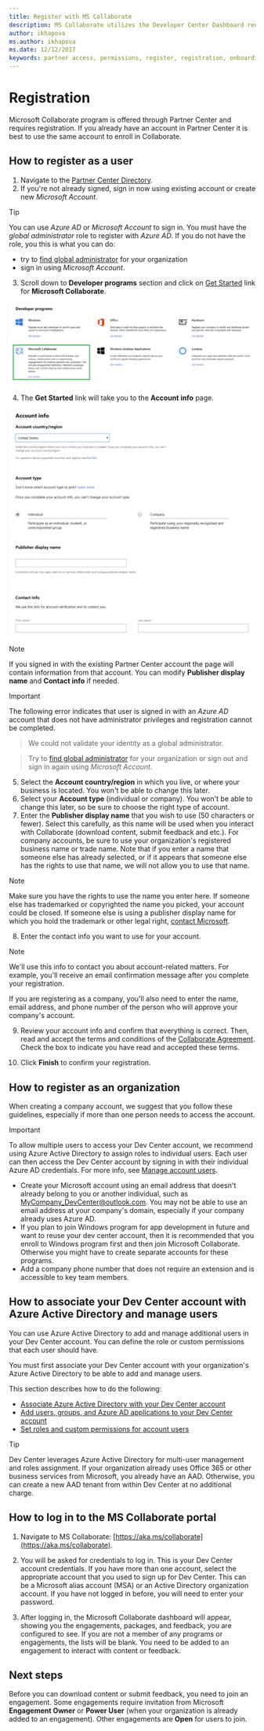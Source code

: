 ```yaml
---
title: Register with MS Collaborate
description: MS Collaborate utilizes the Developer Center Dashboard requiring an individual Microsoft Account (MSA) or an organization with Azure Active Directory set up.
author: ikhapova
ms.author: ikhapova
ms.date: 12/12/2017
keywords: partner access, permissions, register, registration, onboarding, partner feedback, build downloads, downloading specs, bugs, Microsoft Connect, SysDev Bug, Dev Center bugs
---
```


# Registration

Microsoft Collaborate program is offered through Partner Center and requires registration. If you already have an account in Partner Center it is best to use the same account to enroll in Collaborate. 

## How to register as a user

1.  Navigate to the [Partner Center Directory](https://partner.microsoft.com/en-us/dashboard/directory).
2.  If you're not already signed, sign in now using existing account or create new *Microsoft Account*. 

  > [!TIP]
  > You can use *Azure AD* or *Microsoft Account* to sign in. You must have the *global administrator* role to register with *Azure AD*. If you do not have the role, you this is what you can do:
  > * try to [find global administrator](troubleshooting#how-to-find-global-administrator-for-your-organization) for your organization
  > * sign in using *Microsoft Account*. 

3.  Scroll down to **Developer programs** section and click on [Get Started](https://partner.microsoft.com/en-us/dashboard/registration/collaborate) link for **Microsoft Collaborate**. 

  ![Get Started](images/PartnerCenterDirectory.png)

4.  The **Get Started** link will take you to the **Account info** page. 

  ![Account Info](images/RegistrationAccountInfo.png)

  > [!NOTE]
  > If you signed in with the existing Partner Center account the page will contain information from that account. You can modify **Publisher display name** and **Contact info** if needed.

  > [!IMPORTANT]
  > The following error indicates that user is signed in with an *Azure AD* account that does not have administrator privileges and registration cannot be completed. 
  > > We could not validate your identity as a global administrator. 
  
  > Try to [find global administrator](troubleshooting#how-to-find-global-administrator-for-your-organization) for your organization or sign out and sign in again using *Microsoft Account*. 

5.  Select the **Account country/region** in which you live, or where your business is located. You won't be able to change this later.
6.  Select your **Account type** (individual or company). You won't be able to change this later, so be sure to choose the right type of account.
7.  Enter the **Publisher display name** that you wish to use (50 characters or fewer). Select this carefully, as this name will be used when you interact with Collaborate (download content, submit feedback and etc.). For company accounts, be sure to use your organization's registered business name or trade name. Note that if you enter a name that someone else has already selected, or if it appears that someone else has the rights to use that name, we will not allow you to use that name. 

  > [!NOTE]
  > Make sure you have the rights to use the name you enter here. If someone else has trademarked or copyrighted the name you picked, your account could be closed. If someone else is using a publisher display name for which you hold the trademark or other legal right, [contact Microsoft](http://go.microsoft.com/fwlink/p/?LinkId=233777).    

8.  Enter the contact info you want to use for your account.

  > [!NOTE]
  > We'll use this info to contact you about account-related matters. For example, you'll receive an email confirmation message after you complete your registration.

   If you are registering as a company, you'll also need to enter the name, email address, and phone number of the person who will approve your company's account.

9.  Review your account info and confirm that everything is correct. Then, read and accept the terms and conditions of the [Collaborate Agreement](https://go.microsoft.com/fwlink/?linkid=849107). Check the box to indicate you have read and accepted these terms.

10.  Click **Finish** to confirm your registration.  

## How to register as an organization

When creating a company account, we suggest that you follow these guidelines, especially if more than one person needs to access the account.

> [!IMPORTANT]
> To allow multiple users to access your Dev Center account, we recommend using Azure Active Directory to assign roles to individual users. Each user can then access the Dev Center account by signing in with their individual Azure AD credentials. For more info, see [Manage account users](/windows/uwp/publish/manage-account-users).

-   Create your Microsoft account using an email address that doesn't already belong to you or another individual, such as MyCompany_DevCenter@outlook.com. You may not be able to use an email address at your company's domain, especially if your company already uses Azure AD.
-   If you plan to join Windows program for app development in future and want to reuse your dev center account, then it is recommended that you enroll to Windows program first and then join Microsoft Collaborate. Otherwise you might have to create separate accounts for these programs.
-   Add a company phone number that does not require an extension and is accessible to key team members.

## How to associate your Dev Center account with Azure Active Directory and manage users

You can use Azure Active Directory to add and manage additional users in your Dev Center account. You can define the role or custom permissions that each user should have. 

You must first associate your Dev Center account with your organization's Azure Active Directory to be able to add and manage users. 

This section describes how to do the following:

-   [Associate Azure Active Directory with your Dev Center account](/windows/uwp/publish/associate-azure-ad-with-dev-center)
-   [Add users, groups, and Azure AD applications to your Dev Center account](/windows/uwp/publish/add-users-groups-and-azure-ad-applications)
-   [Set roles and custom permissions for account users](/windows/uwp/publish/set-custom-permissions-for-account-users)

> [!TIP]
> Dev Center leverages Azure Active Directory for multi-user management and roles assignment. If your organization already uses Office 365 or other business services from Microsoft, you already have an AAD. Otherwise, you can create a new AAD tenant from within Dev Center at no additional charge.

## How to log in to the MS Collaborate portal

1. Navigate to MS Collaborate: [https://aka.ms/collaborate](https://aka.ms/collaborate).

2.	You will be asked for credentials to log in. This is your Dev Center account credentials. If you have more than one account, select the appropriate account that you used to sign up for Dev Center. This can be a Microsoft alias account (MSA) or an Active Directory organization account. If you have not logged in before, you will need to enter your password.

3. After logging in, the Microsoft Collaborate dashboard will appear, showing you the engagements, packages, and feedback, you are configured to see. If you are not a member of any programs or engagements, the lists will be blank. You need to be added to an engagement to interact with content or feedback. 

## Next steps

Before you can download content or submit feedback, you need to join an engagement. Some engagements require invitation from Microsoft **Engagement Owner** or **Power User** (when your organization is already added to an engagement). Other engagements are **Open** for users to join.
